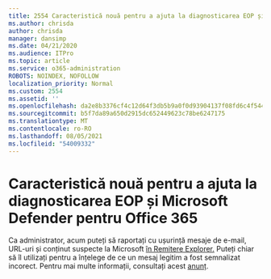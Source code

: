 ```yaml
---
title: 2554 Caracteristică nouă pentru a ajuta la diagnosticarea EOP și Microsoft Defender pentru Office 365
ms.author: chrisda
author: chrisda
manager: dansimp
ms.date: 04/21/2020
ms.audience: ITPro
ms.topic: article
ms.service: o365-administration
ROBOTS: NOINDEX, NOFOLLOW
localization_priority: Normal
ms.custom: 2554
ms.assetid: ''
ms.openlocfilehash: da2e8b3376cf4c12d64f3db5b9a0f0d93904137f08fd6c4f54468954cec3ceda
ms.sourcegitcommit: b5f7da89a650d2915dc652449623c78be6247175
ms.translationtype: MT
ms.contentlocale: ro-RO
ms.lasthandoff: 08/05/2021
ms.locfileid: "54009332"
---
```

# <a name="new-feature-to-help-diagnose-eop-and-microsoft-defender-for-office-365"></a>Caracteristică nouă pentru a ajuta la diagnosticarea EOP și Microsoft Defender pentru Office 365

Ca administrator, acum puteți să raportați cu ușurință mesaje de e-mail, URL-uri și conținut suspecte la Microsoft [în Remitere Explorer.](https://protection.office.com/reportsubmission) Puteți chiar să îl utilizați pentru a înțelege de ce un mesaj legitim a fost semnalizat incorect. Pentru mai multe informații, consultați acest [anunț](https://techcommunity.microsoft.com/t5/Security-Privacy-and-Compliance/Empower-security-teams-to-easily-report-suspicious-emails-amp/ba-p/752622).
